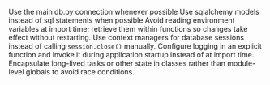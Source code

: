 Use the main db.py connection whenever possible
Use sqlalchemy models instead of sql statements when possible
Avoid reading environment variables at import time; retrieve them within functions so changes take effect without restarting.
Use context managers for database sessions instead of calling ``session.close()`` manually.
Configure logging in an explicit function and invoke it during application startup instead of at import time.
Encapsulate long-lived tasks or other state in classes rather than module-level globals to avoid race conditions.
